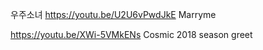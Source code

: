 우주소녀
https://youtu.be/U2U6vPwdJkE   Marryme

https://youtu.be/XWi-5VMkENs  Cosmic 2018 season greet
